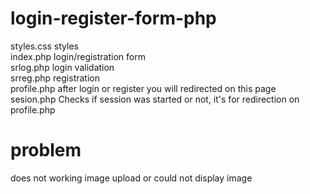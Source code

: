 # login-register-form-php
styles.css styles <br>
index.php login/registration form <br>
srlog.php login validation <br>
srreg.php registration <br>
profile.php after login or register you will redirected on this page <br>
sesion.php Checks if session was started or not, it's for redirection on profile.php <br>

# problem
does not working image upload or could not display image
